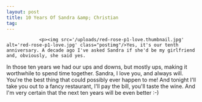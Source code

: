 ```yaml
---
layout: post
title: 10 Years Of Sandra &amp; Christian
tag: 
---
```



                <p><img src='/uploads/red-rose-p1-love.thumbnail.jpg' alt='red-rose-p1-love.jpg' class="postimg"/>Yes, it's our tenth anniversary. A decade ago I've asked Sandra if she'd be my girlfriend and, obviously, she said yes.
In those ten years we had our ups and downs, but mostly ups, making it worthwhile to spend time together. Sandra, I love you, and always will. You're the best thing that could possibly ever happen to me! And tonight I'll take you out to a fancy restaurant, I'll pay the bill, you'll taste the wine. And I'm very certain that the next ten years will be even better :-)</p>
            
